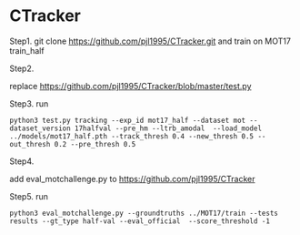 # CTracker

Step1.  git clone https://github.com/pjl1995/CTracker.git and train on MOT17 train_half


Step2. 

replace https://github.com/pjl1995/CTracker/blob/master/test.py


Step3. run
```
python3 test.py tracking --exp_id mot17_half --dataset mot --dataset_version 17halfval --pre_hm --ltrb_amodal  --load_model ../models/mot17_half.pth --track_thresh 0.4 --new_thresh 0.5 --out_thresh 0.2 --pre_thresh 0.5
```

Step4. 

add eval_motchallenge.py to https://github.com/pjl1995/CTracker

Step5. run
```
python3 eval_motchallenge.py --groundtruths ../MOT17/train --tests results --gt_type half-val --eval_official  --score_threshold -1
```
